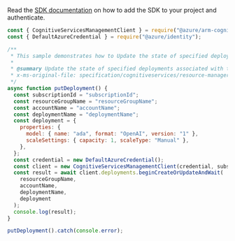 Read the [SDK documentation](https://github.com/Azure/azure-sdk-for-js/blob/%40azure%2Farm-cognitiveservices_7.1.0/sdk/cognitiveservices/arm-cognitiveservices/README.md) on how to add the SDK to your project and authenticate.

```javascript
const { CognitiveServicesManagementClient } = require("@azure/arm-cognitiveservices");
const { DefaultAzureCredential } = require("@azure/identity");

/**
 * This sample demonstrates how to Update the state of specified deployments associated with the Cognitive Services account.
 *
 * @summary Update the state of specified deployments associated with the Cognitive Services account.
 * x-ms-original-file: specification/cognitiveservices/resource-manager/Microsoft.CognitiveServices/stable/2022-03-01/examples/PutDeployment.json
 */
async function putDeployment() {
  const subscriptionId = "subscriptionId";
  const resourceGroupName = "resourceGroupName";
  const accountName = "accountName";
  const deploymentName = "deploymentName";
  const deployment = {
    properties: {
      model: { name: "ada", format: "OpenAI", version: "1" },
      scaleSettings: { capacity: 1, scaleType: "Manual" },
    },
  };
  const credential = new DefaultAzureCredential();
  const client = new CognitiveServicesManagementClient(credential, subscriptionId);
  const result = await client.deployments.beginCreateOrUpdateAndWait(
    resourceGroupName,
    accountName,
    deploymentName,
    deployment
  );
  console.log(result);
}

putDeployment().catch(console.error);
```

